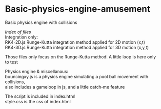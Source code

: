 # Basic-physics-engine-amusement
Basic physics engine with collisions

*Index of files* </br>
Integration only:</br>
RK4-2D.js Runge-Kutta integration method applied for 2D motion (x,t)</br>
RK4-3D.js Runge-Kutta integration method applied for 3D motion (x,y,t)</br>

Those files only focus on the Runge-Kutta method. A little loop is here only to test</br>

Physics engine & miscellanous:</br>
bouncingxy.js  is a physics engine simulating a pool ball movement with collisions, </br>
also includes a gameloop in js, and a little catch-me feature</br>

The script is included in index.html</br>
style.css is the css of index.html</br>


